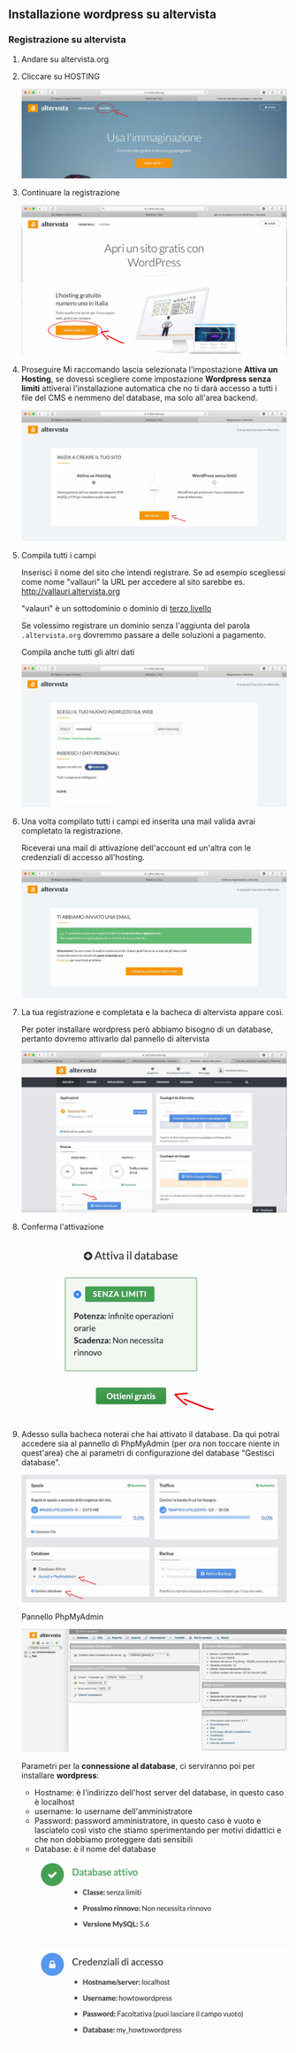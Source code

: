 ## Installazione wordpress su altervista



### Registrazione su altervista

1. Andare su altervista.org

2. Cliccare su HOSTING

   ![Registrazione](./img/01.jpg)

   

3. Continuare la registrazione

   ![Registrazione](./img/02.jpg)

   

4. Proseguire 
   Mi raccomando lascia selezionata l'impostazione **Attiva un Hosting**, se dovessi scegliere come impostazione **Wordpress senza limiti** attiverai l'installazione automatica che no ti darà accesso a tutti i file del CMS e nemmeno del database, ma solo all'area backend. 

   

   ![Registrazione](./img/03.jpg)

   

5. Compila tutti i campi

   Inserisci il nome del sito che intendi registrare. 
   Se ad esempio scegliessi come nome "vallauri" la URL per accedere al sito sarebbe es. http://vallauri.altervista.org

   "valauri" è un sottodominio o dominio di [terzo livello](https://it.wikipedia.org/wiki/Sottodominio)

   Se volessimo registrare un dominio senza l'aggiunta del parola `.altervista.org` dovremmo passare a delle soluzioni a pagamento.

   Compila anche tutti gli altri dati 

   

   ![Registrazione](./img/04.jpg)

6. Una volta compilato tutti i campi ed inserita una mail valida avrai completato la registrazione.

   Riceverai una mail di attivazione dell'account ed un'altra con le credenziali di accesso all'hosting.

   ![Registrazione](./img/05.jpg)

   

7. La tua registrazione e completata e la bacheca di altervista appare così.

   Per poter installare wordpress però abbiamo bisogno di un database, pertanto dovremo attivarlo dal pannello di altervista

   ![Registrazione](./img/bacheca-db.jpg)

   

8. Conferma l'attivazione

   <img src="./img/attiva-db.jpg" alt="Registrazione" style="zoom:50%;" />

9. Adesso sulla bacheca noterai che hai attivato il database. Da qui potrai accedere sia al pannello di PhpMyAdmin (per ora non toccare niente in quest'area) che ai parametri di configurazione del database "Gestisci database".

   ![Registrazione](./img/08.jpg)

   

   Pannello PhpMyAdmin

   ![phpmyadmin](./img/09.jpg)

   

   Parametri per la **connessione al database**, ci serviranno poi per installare **wordpress**:

   - Hostname: è l'indirizzo dell'host server del database, in questo caso è localhost
   - username: lo username dell'amministratore
   - Password: password amministratore, in questo caso è vuoto e lasciatelo così visto che stiamo sperimentando per motivi didattici e che non dobbiamo proteggere dati sensibili
   - Database: è il nome del database

   <img src="./img/10.jpg" alt="09" style="zoom:50%;" />